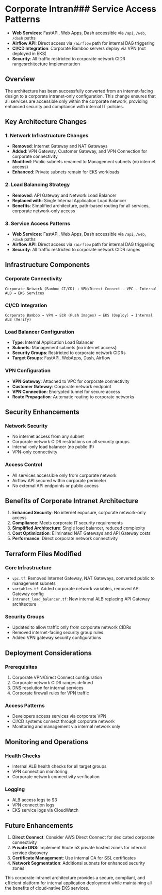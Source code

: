 # Corporate Intran### Service Access Patterns
- **Web Services**: FastAPI, Web Apps, Dash accessible via `/api`, `/web`, `/dash` paths
- **Airflow API**: Direct access via `/airflow` path for internal DAG triggering
- **CI/CD Integration**: Corporate Bamboo servers deploy via VPN (not deployed in EKS)
- **Security**: All traffic restricted to corporate network CIDR rangesrchitecture Implementation

## Overview
The architecture has been successfully converted from an internet-facing design to a corporate intranet-only configuration. This change ensures that all services are accessible only within the corporate network, providing enhanced security and compliance with internal IT policies.

## Key Architecture Changes

### 1. Network Infrastructure Changes
- **Removed**: Internet Gateway and NAT Gateways
- **Added**: VPN Gateway, Customer Gateway, and VPN Connection for corporate connectivity
- **Modified**: Public subnets renamed to Management subnets (no internet access)
- **Enhanced**: Private subnets remain for EKS workloads

### 2. Load Balancing Strategy
- **Removed**: API Gateway and Network Load Balancer
- **Replaced with**: Single Internal Application Load Balancer
- **Benefits**: Simplified architecture, path-based routing for all services, corporate network-only access

### 3. Service Access Patterns
- **Web Services**: FastAPI, Web Apps, Dash accessible via `/api`, `/web`, `/dash` paths
- **Airflow API**: Direct access via `/airflow` path for internal DAG triggering
- **Security**: All traffic restricted to corporate network CIDR ranges

## Infrastructure Components

### Corporate Connectivity
```
Corporate Network (Bamboo CI/CD) → VPN/Direct Connect → VPC → Internal ALB → EKS Services
```

### CI/CD Integration
```
Corporate Bamboo → VPN → ECR (Push Images) → EKS (Deploy) → Internal ALB (Verify)
```

### Load Balancer Configuration
- **Type**: Internal Application Load Balancer
- **Subnets**: Management subnets (no internet access)
- **Security Groups**: Restricted to corporate network CIDRs
- **Target Groups**: FastAPI, WebApps, Dash, Airflow

### VPN Configuration
- **VPN Gateway**: Attached to VPC for corporate connectivity
- **Customer Gateway**: Corporate network endpoint
- **VPN Connection**: Encrypted tunnel for secure access
- **Route Propagation**: Automatic routing to corporate networks

## Security Enhancements

### Network Security
- No internet access from any subnet
- Corporate network CIDR restrictions on all security groups
- Internal-only load balancer (no public IP)
- VPN-only connectivity

### Access Control
- All services accessible only from corporate network
- Airflow API secured within corporate perimeter
- No external API endpoints or public access

## Benefits of Corporate Intranet Architecture

1. **Enhanced Security**: No internet exposure, corporate network-only access
2. **Compliance**: Meets corporate IT security requirements
3. **Simplified Architecture**: Single load balancer, reduced complexity
4. **Cost Optimization**: Eliminated NAT Gateways and API Gateway costs
5. **Performance**: Direct corporate network connectivity

## Terraform Files Modified

### Core Infrastructure
- `vpc.tf`: Removed Internet Gateway, NAT Gateways, converted public to management subnets
- `variables.tf`: Added corporate network variables, removed API Gateway config
- `intranet_load_balancer.tf`: New internal ALB replacing API Gateway architecture

### Security Groups
- Updated to allow traffic only from corporate network CIDRs
- Removed internet-facing security group rules
- Added VPN gateway security configurations

## Deployment Considerations

### Prerequisites
1. Corporate VPN/Direct Connect configuration
2. Corporate network CIDR ranges defined
3. DNS resolution for internal services
4. Corporate firewall rules for VPN traffic

### Access Patterns
- Developers access services via corporate VPN
- CI/CD systems connect through corporate network
- Monitoring and management via internal network only

## Monitoring and Operations

### Health Checks
- Internal ALB health checks for all target groups
- VPN connection monitoring
- Corporate network connectivity verification

### Logging
- ALB access logs to S3
- VPN connection logs
- EKS service logs via CloudWatch

## Future Enhancements

1. **Direct Connect**: Consider AWS Direct Connect for dedicated corporate connectivity
2. **Private DNS**: Implement Route 53 private hosted zones for internal service discovery
3. **Certificate Management**: Use internal CA for SSL certificates
4. **Network Segmentation**: Additional subnets for enhanced security zones

This corporate intranet architecture provides a secure, compliant, and efficient platform for internal application deployment while maintaining all the benefits of cloud-native EKS services.
